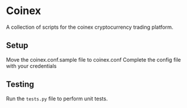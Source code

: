 Coinex
======

A collection of scripts for the coinex cryptocurrency trading platform.

Setup
-----

Move the coinex.conf.sample file to coinex.conf
Complete the config file with your credentials


Testing
-------

Run the `tests.py` file to perform unit tests.